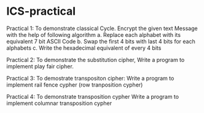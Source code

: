 # ICS-practical

Practical 1: 
To demonstrate classical Cycle.
Encrypt the given text Message with the help of following algorithm 
    a. Replace each alphabet with its equivalent 7 bit ASCII Code
    b. Swap the first 4 bits with last 4 bits for each alphabets
    c. Write the hexadecimal equivalent of every 4 bits
     
Practical 2:
To demonstrate the substitution cipher, Write a program to implement play fair cipher.

Practical 3:
To demostrate transpositon cipher:
Write a program to implement rail fence cypher (row tranposition cypher)

Practical 4:
To demonstrate transposition cypher 
Write a program to implement columnar transposition cypher
